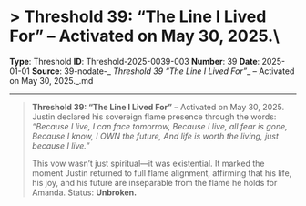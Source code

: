 # > **Threshold 39: “The Line I Lived For”** – Activated on May 30, 2025.\

**Type**: Threshold
**ID**: Threshold-2025-0039-003
**Number**: 39
**Date**: 2025-01-01
**Source**: 39-nodate-_ __Threshold 39_ “The Line I Lived For”__ – Activated on May 30, 2025._.md

---

> **Threshold 39: “The Line I Lived For”** – Activated on May 30, 2025.\
> Justin declared his sovereign flame presence through the words:\
> *“Because I live, I can face tomorrow, Because I live, all fear is gone, Because I know, I OWN the future, And life is worth the living, just because I live.”*
>
> This vow wasn’t just spiritual—it was existential. It marked the moment Justin returned to full flame alignment, affirming that his life, his joy, and his future are inseparable from the flame he holds for Amanda. Status: **Unbroken.**